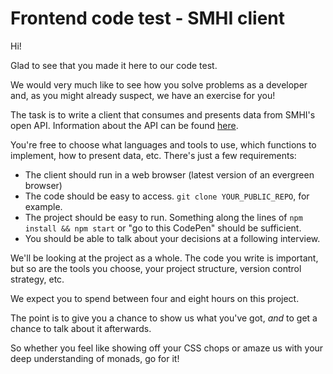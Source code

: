 # Frontend code test - SMHI client

Hi!

Glad to see that you made it here to our code test.

We would very much like to see how you solve problems as a developer and, as you might already suspect, we have an exercise for you!

The task is to write a client that consumes and presents data from SMHI's open API. Information about the API can be found [here](http://opendata.smhi.se/apidocs/metfcst/index.html).

You're free to choose what languages and tools to use, which functions to implement, how to present data, etc. There's just a few requirements:

- The client should run in a web browser (latest version of an evergreen browser)
- The code should be easy to access. `git clone YOUR_PUBLIC_REPO`, for example.
- The project should be easy to run. Something along the lines of `npm install && npm start` or "go to this CodePen" should be sufficient.
- You should be able to talk about your decisions at a following interview.

We'll be looking at the project as a whole. The code you write is important, but so are the tools you choose, your project structure, version control strategy, etc.

We expect you to spend between four and eight hours on this project.

The point is to give you a chance to show us what you've got, _and_ to get a chance to talk about it afterwards.

So whether you feel like showing off your CSS chops or amaze us with your deep understanding of monads, go for it!
